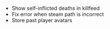 * Show self-inflicted deaths in killfeed
* Fix error when steam path is incorrect
* Store past player avatars